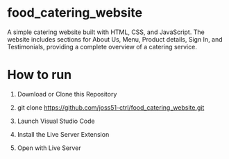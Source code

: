 # food_catering_website
A simple catering website built with HTML, CSS, and JavaScript. The website includes sections for About Us, Menu, Product details, Sign In, and Testimonials, providing a complete overview of a catering service.

# How to run
1. Download or Clone this Repository

2. git clone https://github.com/joss51-ctrl/food_catering_website.git

3. Launch Visual Studio Code

4. Install the Live Server Extension

5. Open with Live Server
